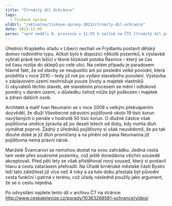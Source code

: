 ```yaml
---
title: "Čtrnáctý díl Ochránce"
tags:
  - Tisková zpráva
oldUrl: "/aktualne/tiskove-zpravy-2013/ctrnacty-dil-ochrance"
date: 2013-12-05
perex: "<p>V neděli 8. prosince v 11:55 h začíná na ČT2 čtrnáctý díl pořadu Ochránce. Všechny tři do vysílání zařazené příběhy spojuje hlavně nezodpovědnost úředníků, kteří si možná nedostatečně uvědomují svou poměrně velkou moc a komplikují tak životy obyčejných lidí více, než tuší. Stavební povolení v záplavovém území, navyšování penále za promlčené dluhy a omezování správy vlastního majetku – to jsou Ochráncem řešené případy, které budou moci diváci v rámci 14. dílu seriálu zhlédnout i ve středeční repríze na ČT2 v 12:55 hod, další reprízy jsou poté zařazeny do vysílání ČT2 v neděli 8. 12. a v úterý 10. 12. vždy po půlnoci.</p>"
---
```


<!-- imported from the old website -->

<p>Úředníci Krajského úřadu v Liberci nechali ve Frýdlantu postavit dětský domov rodinného typu. Ačkoli bylo k dispozici několik pozemků, k výstavbě vybrali právě ten ležící v těsné blízkosti potoka Řasnice – který se čas od času rozlije do sklepů po celé ulici. Na celém případu je paradoxem hlavně fakt, že od stavby se neupustilo ani po poslední velké povodni, která proběhla v roce 2010 – tedy již rok po vydání stavebního povolení. Výstavba v záplavovém území neohrožuje pouze životy a majetek vlastníků či obyvatelů těchto staveb, ale stavebním procesem se mění i odtokové poměry v daném území, v důsledku čehož může být poškozen i majetek a zdraví dalších osob. </p><p>Architekt a malíř Ivan Neumann se v roce 2009 s velkým překvapením dozvěděl, že dluží Všeobecné zdravotní pojišťovně okolo 19 tisíc korun navýšených o penále v hodnotě 50 tisíc korun. O dlužné částce však pojišťovna umělce zpravila až po deseti letech od doby, kdy mohla dluh vymáhat poprvé. Žádný z úředníků pojišťovny si však neuvědomil, že po tak dlouhé době je již dluh promlčený a na plnění od pana Neumanna již pojišťovna nemá právní nárok.</p><p>Manželé Švancarovi se nemohou dostat na svou zahrádku. Jediná cesta tam vede přes soukromé pozemky, což ještě donedávna všichni sousedé akceptovali. Před pěti lety se však přistěhoval nový soused, který si postavil hlavu a cestu zátarasem přehradil. Na Úřadě brněnské městské části Bystrc leží tato záležitost již více než 4 roky a za tuto dobu přestala být původní cesta funkční i patrná v terénu, což úřady následně použily jako argument, že se o cestu nejedná. </p>Po odvysílání najdete tento díl v archivu ČT na stránce: <a title="Otevření do nového okna" href="http://www.ceskatelevize.cz/porady/10363268581-ochrance/video/" target="_blank">http://www.ceskatelevize.cz/porady/10363268581-ochrance/video/</a> 
